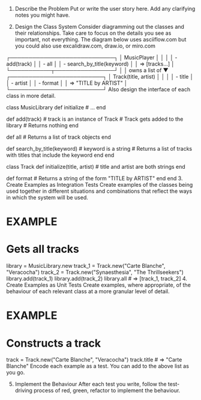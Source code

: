 1. Describe the Problem
   Put or write the user story here. Add any clarifying notes you might have.

2. Design the Class System
   Consider diagramming out the classes and their relationships. Take care to focus on the details you see as important, not everything. The diagram below uses asciiflow.com but you could also use excalidraw.com, draw.io, or miro.com

┌────────────────────────────┐
│ MusicPlayer │
│ │
│ - add(track) │
│ - all │
│ - search_by_title(keyword) │
│ => [tracks...] │
└───────────┬────────────────┘
│
│ owns a list of
▼
┌─────────────────────────┐
│ Track(title, artist) │
│ │
│ - title │
│ - artist │
│ - format │
│ => "TITLE by ARTIST" │
└─────────────────────────┘
Also design the interface of each class in more detail.

class MusicLibrary
def initialize # ...
end

def add(track) # track is an instance of Track # Track gets added to the library # Returns nothing
end

def all # Returns a list of track objects
end

def search_by_title(keyword) # keyword is a string # Returns a list of tracks with titles that include the keyword
end
end

class Track
def initialize(title, artist) # title and artist are both strings
end

def format # Returns a string of the form "TITLE by ARTIST"
end
end 3. Create Examples as Integration Tests
Create examples of the classes being used together in different situations and combinations that reflect the ways in which the system will be used.

# EXAMPLE

# Gets all tracks

library = MusicLibrary.new
track_1 = Track.new("Carte Blanche", "Veracocha")
track_2 = Track.new("Synaesthesia", "The Thrillseekers")
library.add(track_1)
library.add(track_2)
library.all # => [track_1, track_2] 4. Create Examples as Unit Tests
Create examples, where appropriate, of the behaviour of each relevant class at a more granular level of detail.

# EXAMPLE

# Constructs a track

track = Track.new("Carte Blanche", "Veracocha")
track.title # => "Carte Blanche"
Encode each example as a test. You can add to the above list as you go.

5. Implement the Behaviour
   After each test you write, follow the test-driving process of red, green, refactor to implement the behaviour.
